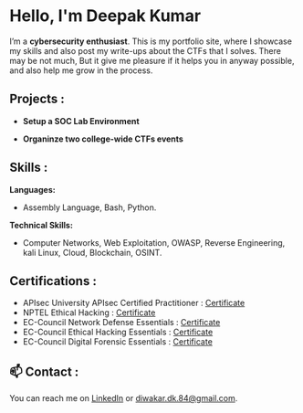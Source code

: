 #  Hello, I'm Deepak Kumar

I’m a **cybersecurity enthusiast**. This is my portfolio site, where I showcase my skills and also post my write-ups about the CTFs that I solves. There may be not much, But it give me pleasure if it helps you in anyway possible, and also help me grow in the process.


##  Projects :

- **Setup a SOC Lab Environment**

- **Organinze two college-wide CTFs events**


##  Skills :

**Languages:**
- Assembly Language, Bash, Python.

**Technical Skills:**
- Computer Networks, Web Exploitation, OWASP, Reverse Engineering, kali Linux, Cloud, Blockchain, OSINT.


##   Certifications :

- APIsec University APIsec Certified Practitioner : [Certificate](https://drive.google.com/file/d/1A7Ywa00uCh2vd4qGyHYdEHUEuiNtIMuR/view?usp=sharing)
- NPTEL Ethical Hacking : [Certificate](https://drive.google.com/file/d/1LGcNeLj9GyGDJGHl_vD_9Hhpyv6yd2_a/view?usp=sharing)
- EC-Council Network Defense Essentials : [Certificate](https://drive.google.com/file/d/1LO1mnUBkFWgbCq14PbAHZ7aFj_-kV_O_/view?usp=sharing)
- EC-Council Ethical Hacking Essentials : [Certificate](https://drive.google.com/file/d/178hyI0ZsOhhq2LNcX5DBVEnxkpoopL1y/view?usp=sharing)
- EC-Council Digital Forensic Essentials : [Certificate](https://drive.google.com/file/d/1bihmiB8lpEAlnWwnGq9oT5-db-cSGdxo/view?usp=sharing)


## 📫 Contact :

You can reach me on [LinkedIn](www.linkedin.com/in/deepak-kumar-15a095228) or [diwakar.dk.84@gmail.com](mailto:diwakar.dk.84@gmail.com).

